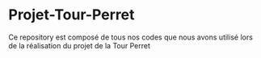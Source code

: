 # Projet-Tour-Perret
Ce repository est composé de tous nos codes que nous avons utilisé lors de la réalisation du projet de la Tour Perret
